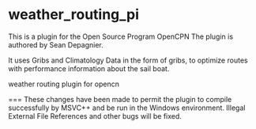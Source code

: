 weather_routing_pi
==================

This is a plugin for the Open Source Program OpenCPN
The plugin is authored by Sean Depagnier.

It uses Gribs and Climatology Data in the form of gribs, to optimize routes with performance information about the sail boat.

weather routing plugin for opencn

===
These changes have been made to permit the plugin to compile successfully by MSVC++ and be run in the Windows environment.
Illegal External File References and other bugs will be fixed.
